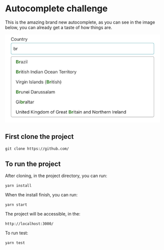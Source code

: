 # Autocomplete challenge

This is the amazing brand new autocomplete, as you can see in the image below, you can already get a taste of how things are.

![Alt text](/src/assets/images/autocomplete-challenge.png "Autocomplete")

## First clone the project

 `git clone https://github.com/`


## To run the project

 After cloning, in the project directory, you can run:

 `yarn install`

 When the install finish, you can run:

 `yarn start`

 The project will be accessible, in the:

 `http://localhost:3000/`

 To run test:

 `yarn test`